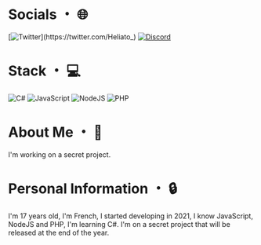 # Socials ・ 🌐

[![Twitter](https://img.shields.io/twitter/url/https/twitter.com/cloudposse.svg?style=social&label=%40Heliato_)](https://twitter.com/Heliato_)
[![Discord](https://img.shields.io/badge/Discord-%237289DA.svg?logo=discord&logoColor=white)](https://github.com/Heliato)

# Stack ・ 💻

![C#](https://img.shields.io/badge/c%23-%23239120.svg?style=for-the-badge&logo=c-sharp&logoColor=white)
![JavaScript](https://img.shields.io/badge/javascript-%23323330.svg?style=for-the-badge&logo=javascript&logoColor=%23F7DF1E)
![NodeJS](https://img.shields.io/badge/node.js-6DA55F?style=for-the-badge&logo=node.js&logoColor=white)
![PHP](https://img.shields.io/badge/php-%23777BB4.svg?style=for-the-badge&logo=php&logoColor=white)

# About Me ・ 📄

I'm working on a secret project.

# Personal Information ・ 🔒

I'm 17 years old, I'm French, I started developing in 2021, I know JavaScript, NodeJS and PHP, I'm learning C#. I'm on a secret project that will be released at the end of the year.
